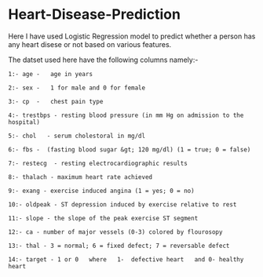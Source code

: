 # Heart-Disease-Prediction

 Here I have used Logistic Regression model to predict whether a person has any heart disese or not based on various features.

 The datset used here have the following columns namely:-
   
    1:- age -   age in years
   
    2:- sex -   1 for male and 0 for female
   
    3:- cp  -   chest pain type
   
    4:- trestbps - resting blood pressure (in mm Hg on admission to the hospital)
   
    5:- chol   - serum cholestoral in mg/dl
   
    6:- fbs -  (fasting blood sugar &gt; 120 mg/dl) (1 = true; 0 = false)
   
    7:- restecg  - resting electrocardiographic results
   
    8:- thalach - maximum heart rate achieved
   
    9:- exang - exercise induced angina (1 = yes; 0 = no)
   
    10:- oldpeak - ST depression induced by exercise relative to rest

    11:- slope - the slope of the peak exercise ST segment
   
    12:- ca - number of major vessels (0-3) colored by flourosopy
   
    13:- thal - 3 = normal; 6 = fixed defect; 7 = reversable defect
   
    14:- target - 1 or 0   where   1-  defective heart   and 0- healthy heart
